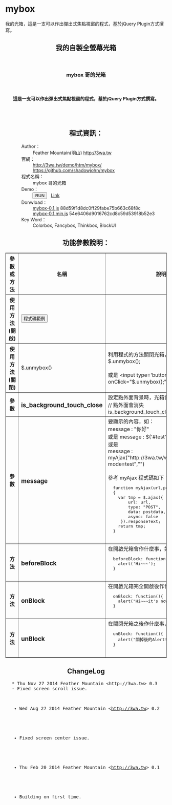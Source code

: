 mybox
=====

我的光箱，這是一支可以作出彈出式焦點視窗的程式，基於jQuery Plugin方式撰寫。

<center>
  <h2>我的自製全螢幕光箱</h2>
  <br>
  <h3>mybox 哥的光箱</h3>
  <br>
  <h4>這是一支可以作出彈出式焦點視窗的程式，基於jQuery Plugin方式撰寫。</h4>
  <br>    
  <br>
  <h2 class="title">程式資訊：</h2>
  <div style="text-align:left;margin-left:50px;">
    Author：<br>
    &nbsp;&nbsp;&nbsp;&nbsp;&nbsp;&nbsp;&nbsp;&nbsp;
    Feather Mountain(羽山) <a target="_blank" href="http://3wa.tw">http://3wa.tw</a>
    <br>
    官網：<br>
    &nbsp;&nbsp;&nbsp;&nbsp;&nbsp;&nbsp;&nbsp;&nbsp;
    <a target="_blank" href="http://3wa.tw/demo/htm/mybox/">http://3wa.tw/demo/htm/mybox/</a>
    <br>
    &nbsp;&nbsp;&nbsp;&nbsp;&nbsp;&nbsp;&nbsp;&nbsp;
    <a target="_blank" href="https://github.com/shadowjohn/mybox">https://github.com/shadowjohn/mybox</a>
    <br>
    程式名稱：<br>
    &nbsp;&nbsp;&nbsp;&nbsp;&nbsp;&nbsp;&nbsp;&nbsp;
    mybox 哥的光箱    <br>
    Demo：<br>
    &nbsp;&nbsp;&nbsp;&nbsp;&nbsp;&nbsp;&nbsp;&nbsp;
    <input value="RUN" id="run_btn" type="button">
    &nbsp;
    <a target="_blank" href="test.htm">Link</a>
    <br>  
    Donwload：<br>
    &nbsp;&nbsp;&nbsp;&nbsp;&nbsp;&nbsp;&nbsp;&nbsp;
    <a target="_blank" href="http://3wa.tw/inc/javascript/jquery/mybox/mybox-0.1.js">mybox-0.1.js</a> 88d59f1d8dc0ff29fabe75b663c68f8c
    <br>
    &nbsp;&nbsp;&nbsp;&nbsp;&nbsp;&nbsp;&nbsp;&nbsp;
    <a target="_blank" href="http://3wa.tw/inc/javascript/jquery/mybox/mybox-0.1.min.js">mybox-0.1.min.js</a> 54e6406d9016762cd8c59d53918b52e3
    <br>        
    Key Word：<br>
    &nbsp;&nbsp;&nbsp;&nbsp;&nbsp;&nbsp;&nbsp;&nbsp;
    Colorbox, Fancybox, Thinkbox, BlockUI
    <br>
  </div>
  <h2 class="title">功能參數說明：</h2>
  <table border="1" cellpadding="5" cellspacing="0">
    <tbody><tr>
      <th>參數或方法</th>
      <th>名稱</th>
      <th>說明</th>
    </tr>
    <tr>
      <th>使用方法(開啟)</th>
      <td>
      <input value="程式碼範例" onclick="$('#source_code').toggle();" type="button">
      </td>
      <td>
      <pre id="source_code" class="comments" style="display:none;">$.mybox({
   is_background_touch_close:false,
   message:"&lt;img src='http://3wa.tw/pic/3wa_logo.png' width='300' &gt; \
            &lt;br&gt; \
            你是個好人 \
            &lt;br&gt; \
            &lt;input type='button' \
            value='Close' onClick=\"$.unmybox();\"&gt; \
   ",
   css:{
     'border':'2px solid #fff',
     'padding':'50px',
     'background-color':'orange',
     'font-size':'46px',
     'color':'black'
   },
   beforeBlock:function(){      
     alert('test');     
   },
   onBlock:function(){
     alert('testok');           
   },
   unBlock:function(){
     alert('testfinish');           
   }
});
       </pre>
       </td>
    </tr>
    <tr>
      <th>使用方法(關閉)</th>
      <td>$.unmybox()</td>
      <td>
        <div class="comments">
        利用程式的方法關閉光箱，如：        <br> 
        $.unmybox();
        <br>
        <br>
        或是        &lt;input type='button' value='關閉' onClick="$.unmybox();"&gt;   
        </div>
    </td></tr><tr>
      <th>參數</th>
      <td>
        <h3>is_background_touch_close</h3>
      </td>
      <td>
        <div class="comments">
          設定點外面背景時，光箱會不會消失，如：          <br>          
          // 點外面會消失 <br>          
          is_background_touch_close : true
        </div>
      </td>
    </tr>
    <tr>
      <th>參數</th>
      <td>
        <h3></h3><h3>message</h3>
      </td>
      <td>
        <div class="comments">
          要顯示的內容，如：<br>
          message : "你好"
          <br>
          或是          message : $('#test').html()
          <br>
          或是          <br>
          message : myAjax("http://3wa.tw/webservice/api.php?mode=test","")
          <br>
          <br>
          參考 myAjax 程式碼如下：<br>
          <pre>  function myAjax(url,postdata)
  {
    var tmp = $.ajax({
        url: url,
        type: "POST",
        data: postdata,
        async: false
     }).responseText;
    return tmp;
  }
          </pre>
        </div>
      </td>      
    </tr>
    <tr>
      <th>方法</th>
      <td><h3>beforeBlock</h3></td>
      <td>
        <div class="comments">
          在開啟光箱會作什麼事，如：          <br>
          <pre>  beforeBlock: function(){
    alert('Hi~~~');
  }
          </pre>          
        </div>
      </td>
    </tr>
    <tr>
      <th>方法</th>
      <td><h3>onBlock</h3></td>
      <td>
        <div class="comments">
          在開啟光箱完全開啟後作什麼事，如：          <br>
          <pre>  onBlock: function(){
    alert("Hi~~~it's now opened.");
  }
          </pre>          
        </div>
      </td>
    </tr> 
    <tr>
      <th>方法</th>
      <td><h3>unBlock</h3></td>
      <td>
        <div class="comments">
          在關閉光箱之後作什麼事，如：          <br>
          <pre>  unBlock: function(){
    alert("關掉後的Alert!!!");
  }
          </pre>          
        </div>
      </td>
    </tr>              
  </tbody></table>
  <h2 class="title">ChangeLog</h2>
  <div style="text-align:left;">
    <pre style="margin-left:20px;">
* Thu Nov 27 2014 Feather Mountain &lt;http://3wa.tw&gt; 0.3
- Fixed screen scroll issue.
    
* Wed Aug 27 2014 Feather Mountain &lt;http://3wa.tw&gt; 0.2
- Fixed screen center issue.

* Thu Feb 20 2014 Feather Mountain &lt;http://3wa.tw&gt; 0.1
- Building on first time. 
    </pre>
  </div>
</center>
